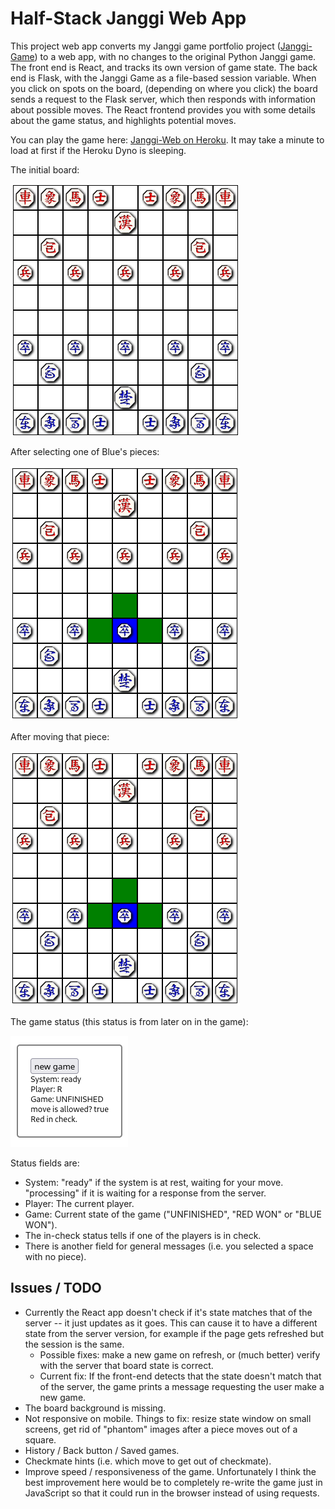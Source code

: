 # Half-Stack Janggi Web App

This project web app converts my Janggi game portfolio project ([Janggi-Game](https://github.com/taylnath/janggi-game)) to a web app, with no changes to the original Python Janggi game. The front end is React, and tracks its own version of game state. The back end is Flask, with the Janggi Game as a file-based session variable. When you click on spots on the board, (depending on where you click) the board 
sends a request to the Flask server, which then responds with information about possible moves. The React frontend provides you with some 
details about the game status, and highlights potential moves. 

You can play the game here: [Janggi-Web on Heroku](https://evening-shelf-05687.herokuapp.com/). It may take a minute to load 
at first if the Heroku Dyno is sleeping. 

The initial board:

![The board](./images/board.png)

After selecting one of Blue's pieces:

![Selecting a Piece](./images/board1.png)

After moving that piece:

![Moved a piece](./images/board1.png)

The game status (this status is from later on in the game):

![Status](./images/status.png)

Status fields are:
- System: "ready" if the system is at rest, waiting for your move. "processing" if it is waiting for a response from the server. 
- Player: The current player. 
- Game: Current state of the game ("UNFINISHED", "RED WON" or "BLUE WON").
- The in-check status tells if one of the players is in check.
- There is another field for general messages (i.e. you selected a 
space with no piece).

## Issues / TODO
- Currently the React app doesn't check if it's state matches that of the server -- it just updates as it goes. This 
can cause it to have a different state from the server version, for example if the page gets refreshed but the session 
is the same. 
  - Possible fixes: make a new game on refresh, or (much better) verify with the server that board state is correct.
  - Current fix: If the front-end detects that the state doesn't match that of the server, the game prints a message requesting the user make a new game.
- The board background is missing.
- Not responsive on mobile. Things to fix: resize state window on small screens, get rid of "phantom" images after a piece moves out of a square. 
- History / Back button / Saved games.
- Checkmate hints (i.e. which move to get out of checkmate).
- Improve speed / responsiveness of the game. Unfortunately I think 
the best improvement here would be to completely re-write the game 
just in JavaScript so that it could run in the browser instead of 
using requests. 
